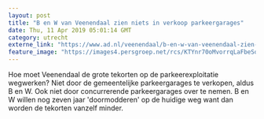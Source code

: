 ```yaml
---
layout: post
title: "B en W van Veenendaal zien niets in verkoop parkeergarages"
date: Thu, 11 Apr 2019 05:01:14 GMT
category: utrecht
externe_link: "https://www.ad.nl/veenendaal/b-en-w-van-veenendaal-zien-niets-in-verkoop-parkeergarages~ab2ac282/"
feature_image: "https://images4.persgroep.net/rcs/KTYnr70oMvorrqLaFbeSoW2mrns/diocontent/102320154/_fitwidth/400/?appId=21791a8992982cd8da851550a453bd7f&quality=0.7"
---
```


Hoe moet Veenendaal de grote tekorten op de parkeerexploitatie wegwerken? Niet door de gemeentelijke parkeergarages te verkopen, aldus B en W. Ook niet door concurrerende parkeergarages over te nemen. B en W willen nog zeven jaar 'doormodderen' op de huidige weg want dan worden de tekorten vanzelf minder.
